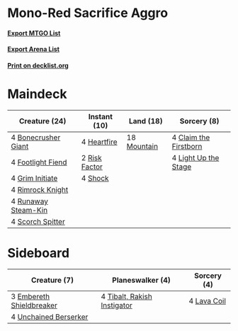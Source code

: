 # Mono-Red Sacrifice Aggro

#### [Export MTGO List](../collection/Mono-Red%20Sacrifice%20Aggro/Mono-Red%20Sacrifice%20Aggro.txt)
#### [Export Arena List](../collection/Mono-Red%20Sacrifice%20Aggro/Mono-Red%20Sacrifice%20Aggro_arena.txt)
#### [Print on decklist.org](http://decklist.org/?deckmain=4%09Bonecrusher%20Giant%0A4%09Claim%20the%20Firstborn%0A4%09Footlight%20Fiend%0A4%09Grim%20Initiate%0A4%09Heartfire%0A4%09Light%20Up%20the%20Stage%0A18%09Mountain%0A4%09Rimrock%20Knight%0A2%09Risk%20Factor%0A4%09Runaway%20Steam-Kin%0A4%09Scorch%20Spitter%0A4%09Shock&deckside=3%09Embereth%20Shieldbreaker%0A4%09Lava%20Coil%0A4%09Tibalt,%20Rakish%20Instigator%0A4%09Unchained%20Berserker)
# Maindeck

|                                        Creature (24)                                         |                                      Instant (10)                                      |                                      Land (18)                                       |                                          Sorcery (8)                                           |
|----------------------------------------------------------------------------------------------|----------------------------------------------------------------------------------------|--------------------------------------------------------------------------------------|------------------------------------------------------------------------------------------------|
|4 [Bonecrusher Giant](http://gatherer.wizards.com/Pages/Card/Details.aspx?multiverseid=473077)|4 [Heartfire](http://gatherer.wizards.com/Pages/Card/Details.aspx?multiverseid=461058)  |18 [Mountain](http://gatherer.wizards.com/Pages/Card/Details.aspx?multiverseid=439859)|4 [Claim the Firstborn](http://gatherer.wizards.com/Pages/Card/Details.aspx?multiverseid=473080)|
|4 [Footlight Fiend](http://gatherer.wizards.com/Pages/Card/Details.aspx?multiverseid=457360)  |2 [Risk Factor](http://gatherer.wizards.com/Pages/Card/Details.aspx?multiverseid=452863)|                                                                                      |4 [Light Up the Stage](http://gatherer.wizards.com/Pages/Card/Details.aspx?multiverseid=457251) |
|4 [Grim Initiate](http://gatherer.wizards.com/Pages/Card/Details.aspx?multiverseid=461057)    |4 [Shock](http://gatherer.wizards.com/Pages/Card/Details.aspx?multiverseid=129732)      |                                                                                      |                                                                                                |
|4 [Rimrock Knight](http://gatherer.wizards.com/Pages/Card/Details.aspx?multiverseid=473099)   |                                                                                        |                                                                                      |                                                                                                |
|4 [Runaway Steam-Kin](http://gatherer.wizards.com/Pages/Card/Details.aspx?multiverseid=452865)|                                                                                        |                                                                                      |                                                                                                |
|4 [Scorch Spitter](http://gatherer.wizards.com/Pages/Card/Details.aspx?multiverseid=466913)   |                                                                                        |                                                                                      |                                                                                                |


# Sideboard

|                                           Creature (7)                                            |                                           Planeswalker (4)                                           |                                     Sorcery (4)                                      |
|---------------------------------------------------------------------------------------------------|------------------------------------------------------------------------------------------------------|--------------------------------------------------------------------------------------|
|3 [Embereth Shieldbreaker](http://gatherer.wizards.com/Pages/Card/Details.aspx?multiverseid=473084)|4 [Tibalt, Rakish Instigator](http://gatherer.wizards.com/Pages/Card/Details.aspx?multiverseid=461073)|4 [Lava Coil](http://gatherer.wizards.com/Pages/Card/Details.aspx?multiverseid=452858)|
|4 [Unchained Berserker](http://gatherer.wizards.com/Pages/Card/Details.aspx?multiverseid=466918)   |                                                                                                      |                                                                                      |

